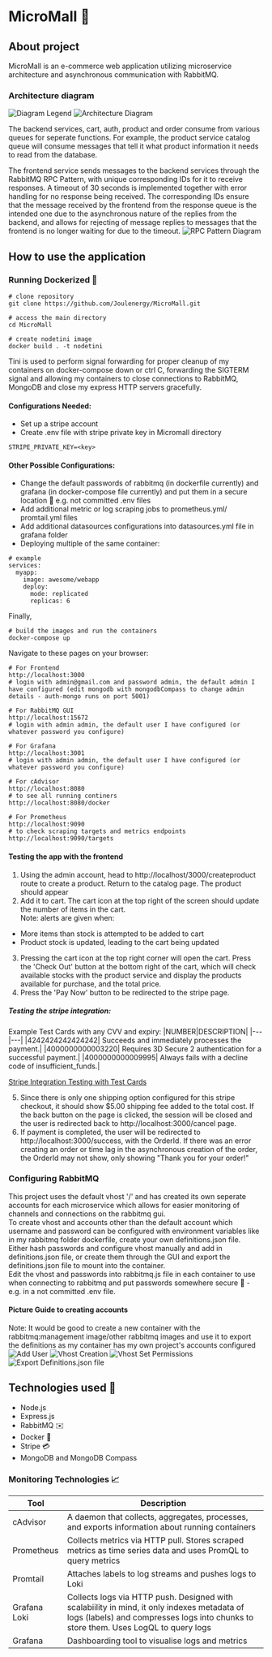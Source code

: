 # MicroMall :department_store:
## About project
MicroMall is an e-commerce web application utilizing microservice architecture and asynchronous communication with RabbitMQ.

### Architecture diagram
![Diagram Legend](images/Legend.png)
![Architecture Diagram](images/MicroserviceArchitectureDiagram.png)

The backend services, cart, auth, product and order consume from various queues for seperate functions. For example, the product service catalog queue will consume messages that tell it what product information it needs to read from the database. 

The frontend service sends messages to the backend services through the RabbitMQ RPC Pattern, with unique corresponding IDs for it to receive responses. A timeout of 30 seconds is implemented together with error handling for no response being received. The corresponding IDs ensure that the message received by the frontend from the response queue is the intended one due to the asynchronous nature of the replies from the backend, and allows for rejecting of message replies to messages that the frontend is no longer waiting for due to the timeout.
![RPC Pattern Diagram](images/RPCPattern.png)

## How to use the application
### Running Dockerized :whale:
```
# clone repository
git clone https://github.com/Joulenergy/MicroMall.git

# access the main directory
cd MicroMall

# create nodetini image
docker build . -t nodetini
```
Tini is used to perform signal forwarding for proper cleanup of my containers on docker-compose down or ctrl C, forwarding the SIGTERM signal and allowing my containers to close connections to RabbitMQ, MongoDB and close my express HTTP servers gracefully.

#### Configurations Needed:
- Set up a stripe account
- Create .env file with stripe private key in Micromall directory
```
STRIPE_PRIVATE_KEY=<key>
```

#### Other Possible Configurations:
- Change the default passwords of rabbitmq (in dockerfile currently) and grafana (in docker-compose file currently) and put them in a secure location :closed_lock_with_key: e.g. not committed .env files
- Add additional metric or log scraping jobs to prometheus.yml/ promtail.yml files
- Add additional datasources configurations into datasources.yml file in grafana folder
- Deploying multiple of the same container:
```
# example
services:
  myapp:
    image: awesome/webapp
    deploy:
      mode: replicated
      replicas: 6
```

Finally,
```
# build the images and run the containers
docker-compose up
```
Navigate to these pages on your browser:
```
# For Frontend
http://localhost:3000 
# login with admin@gmail.com and password admin, the default admin I have configured (edit mongodb with mongodbCompass to change admin details - auth-mongo runs on port 5001)

# For RabbitMQ GUI
http://localhost:15672
# login with admin admin, the default user I have configured (or whatever password you configure)

# For Grafana
http://localhost:3001
# login with admin admin, the default user I have configured (or whatever password you configure)

# For cAdvisor
http://localhost:8080
# to see all running continers
http://localhost:8080/docker 

# For Prometheus
http://localhost:9090
# to check scraping targets and metrics endpoints
http://localhost:9090/targets
```

#### Testing the app with the frontend
1. Using the admin account, head to http://localhost/3000/createproduct route to create a product. Return to the catalog page. The product should appear
2. Add it to cart. The cart icon at the top right of the screen should update the number of items in the cart. \
Note: alerts are given when:
- More items than stock is attempted to be added to cart
- Product stock is updated, leading to the cart being updated
3. Pressing the cart icon at the top right corner will open the cart. Press the 'Check Out' button at the bottom right of the cart, which will check available stocks with the product service and display the products available for purchase, and the total price.
4. Press the 'Pay Now' button to be redirected to the stripe page.

##### Testing the stripe integration:
Example Test Cards with any CVV and expiry:
|NUMBER|DESCRIPTION|
|---|---|
|4242424242424242|  Succeeds and immediately processes the payment.|
|4000000000003220|  Requires 3D Secure 2 authentication for a successful payment.|
|4000000000009995|  Always fails with a decline code of insufficient_funds.|

[Stripe Integration Testing with Test Cards](https://docs.stripe.com/testing)

5. Since there is only one shipping option configured for this stripe checkout, it should show $5.00 shipping fee added to the total cost. If the back button on the page is clicked, the session will be closed and the user is redirected back to http://localhost:3000/cancel page.
6. If payment is completed, the user will be redirected to http://localhost:3000/success, with the OrderId. If there was an error creating an order or time lag in the asynchronous creation of the order, the OrderId may not show, only showing "Thank you for your order!"

### Configuring RabbitMQ
This project uses the default vhost '/' and has created its own seperate accounts for each microservice which allows for easier monitoring of channels and connections on the rabbitmq gui.\
To create vhost and accounts other than the default account which username and password can be configured with environment variables like in my rabbitmq folder dockerfile, create your own definitions.json file. \
Either hash passwords and configure vhost manually and add in definitions.json file, or create them through the GUI and export the definitions.json file to mount into the container. \
Edit the vhost and passwords into rabbitmq.js file in each container to use when connecting to rabbitmq and put passwords somewhere secure :closed_lock_with_key: - e.g. in a not committed .env file.

#### Picture Guide to creating accounts
Note: It would be good to create a new container with the rabbitmq:management image/other rabbitmq images and use it to export the definitions as my container has my own project's accounts configured
![Add User](images/AddUser.png)
![Vhost Creation](images/VirtualHostCreation.png)
![Vhost Set Permissions](images/VhostSetPermissions.png)
![Export Definitions.json file](images/ExportDefinitionsJsonFile.png)

## Technologies used :mag_right:
- Node.js
- Express.js
- RabbitMQ :envelope:
- Docker :whale:
- Stripe :credit_card:
- MongoDB and MongoDB Compass

### Monitoring Technologies :chart_with_upwards_trend:
| Tool | Description |
| --- | --- |
| cAdvisor | A daemon that collects, aggregates, processes, and exports information about running containers |
| Prometheus | Collects metrics via HTTP pull. Stores scraped metrics as time series data and uses PromQL to query metrics |
| Promtail | Attaches labels to log streams and pushes logs to Loki |
| Grafana Loki | Collects logs via HTTP push. Designed with scalabiility in mind, it only indexes metadata of logs (labels) and compresses logs into chunks to store them. Uses LogQL to query logs |
| Grafana | Dashboarding tool to visualise logs and metrics |